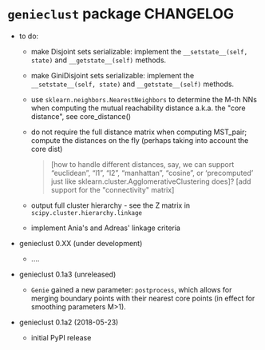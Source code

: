 `genieclust` package CHANGELOG
==============================

* to do:

    * make Disjoint sets serializable: implement the
    `__setstate__(self, state)` and `__getstate__(self)` methods.

    * make GiniDisjoint sets serializable: implement the
    `__setstate__(self, state)` and `__getstate__(self)` methods.

    * use `sklearn.neighbors.NearestNeighbors` to determine the M-th NNs
    when computing the mutual reachability distance a.k.a. the "core distance",
    see core_distance()

    * do not require the full distance matrix when computing MST_pair;
    compute the distances on the fly (perhaps taking into account the core dist)

        > [how to handle different distances, say, we can support
        “euclidean”, “l1”, “l2”, “manhattan”, “cosine”, or ‘precomputed’
        just like sklearn.cluster.AgglomerativeClustering does]?
        > [add support for the "connectivity" matrix]

    * output full cluster hierarchy - see the Z matrix in
    `scipy.cluster.hierarchy.linkage`

    * implement Ania's and Adreas' linkage criteria

* genieclust 0.XX (under development)

    * ....


* genieclust 0.1a3 (unreleased)

    * `Genie` gained a new parameter: `postprocess`, which
    allows for merging boundary points with their nearest core points
    (in effect for smoothing parameters M>1).


* genieclust 0.1a2 (2018-05-23)

    * initial PyPI release
